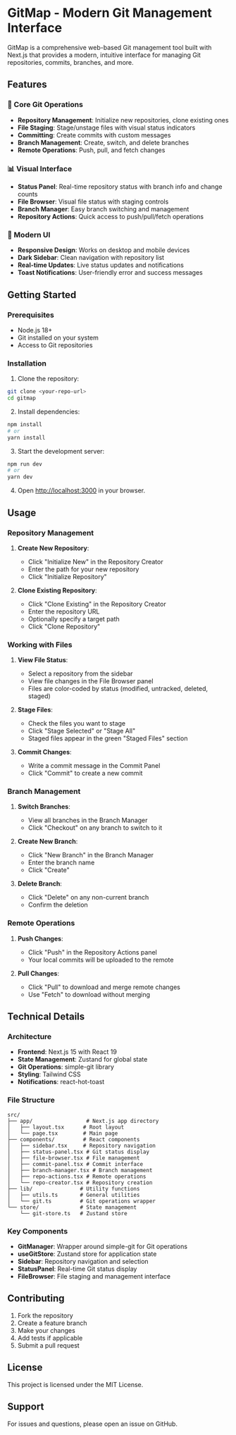 # GitMap - Modern Git Management Interface

GitMap is a comprehensive web-based Git management tool built with Next.js that provides a modern, intuitive interface for managing Git repositories, commits, branches, and more.

## Features

### 🚀 Core Git Operations
- **Repository Management**: Initialize new repositories, clone existing ones
- **File Staging**: Stage/unstage files with visual status indicators
- **Committing**: Create commits with custom messages
- **Branch Management**: Create, switch, and delete branches
- **Remote Operations**: Push, pull, and fetch changes

### 📊 Visual Interface
- **Status Panel**: Real-time repository status with branch info and change counts
- **File Browser**: Visual file status with staging controls
- **Branch Manager**: Easy branch switching and management
- **Repository Actions**: Quick access to push/pull/fetch operations

### 🎨 Modern UI
- **Responsive Design**: Works on desktop and mobile devices
- **Dark Sidebar**: Clean navigation with repository list
- **Real-time Updates**: Live status updates and notifications
- **Toast Notifications**: User-friendly error and success messages

## Getting Started

### Prerequisites
- Node.js 18+ 
- Git installed on your system
- Access to Git repositories

### Installation

1. Clone the repository:
```bash
git clone <your-repo-url>
cd gitmap
```

2. Install dependencies:
```bash
npm install
# or
yarn install
```

3. Start the development server:
```bash
npm run dev
# or
yarn dev
```

4. Open [http://localhost:3000](http://localhost:3000) in your browser.

## Usage

### Repository Management

1. **Create New Repository**:
   - Click "Initialize New" in the Repository Creator
   - Enter the path for your new repository
   - Click "Initialize Repository"

2. **Clone Existing Repository**:
   - Click "Clone Existing" in the Repository Creator
   - Enter the repository URL
   - Optionally specify a target path
   - Click "Clone Repository"

### Working with Files

1. **View File Status**:
   - Select a repository from the sidebar
   - View file changes in the File Browser panel
   - Files are color-coded by status (modified, untracked, deleted, staged)

2. **Stage Files**:
   - Check the files you want to stage
   - Click "Stage Selected" or "Stage All"
   - Staged files appear in the green "Staged Files" section

3. **Commit Changes**:
   - Write a commit message in the Commit Panel
   - Click "Commit" to create a new commit

### Branch Management

1. **Switch Branches**:
   - View all branches in the Branch Manager
   - Click "Checkout" on any branch to switch to it

2. **Create New Branch**:
   - Click "New Branch" in the Branch Manager
   - Enter the branch name
   - Click "Create"

3. **Delete Branch**:
   - Click "Delete" on any non-current branch
   - Confirm the deletion

### Remote Operations

1. **Push Changes**:
   - Click "Push" in the Repository Actions panel
   - Your local commits will be uploaded to the remote

2. **Pull Changes**:
   - Click "Pull" to download and merge remote changes
   - Use "Fetch" to download without merging

## Technical Details

### Architecture
- **Frontend**: Next.js 15 with React 19
- **State Management**: Zustand for global state
- **Git Operations**: simple-git library
- **Styling**: Tailwind CSS
- **Notifications**: react-hot-toast

### File Structure
```
src/
├── app/                 # Next.js app directory
│   ├── layout.tsx      # Root layout
│   └── page.tsx        # Main page
├── components/         # React components
│   ├── sidebar.tsx     # Repository navigation
│   ├── status-panel.tsx # Git status display
│   ├── file-browser.tsx # File management
│   ├── commit-panel.tsx # Commit interface
│   ├── branch-manager.tsx # Branch management
│   ├── repo-actions.tsx # Remote operations
│   └── repo-creator.tsx # Repository creation
├── lib/               # Utility functions
│   ├── utils.ts       # General utilities
│   └── git.ts         # Git operations wrapper
└── store/             # State management
    └── git-store.ts   # Zustand store
```

### Key Components

- **GitManager**: Wrapper around simple-git for Git operations
- **useGitStore**: Zustand store for application state
- **Sidebar**: Repository navigation and selection
- **StatusPanel**: Real-time Git status display
- **FileBrowser**: File staging and management interface

## Contributing

1. Fork the repository
2. Create a feature branch
3. Make your changes
4. Add tests if applicable
5. Submit a pull request

## License

This project is licensed under the MIT License.

## Support

For issues and questions, please open an issue on GitHub.
